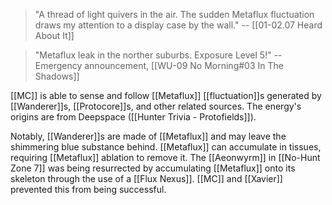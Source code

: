 
> "A thread of light quivers in the air. The sudden Metaflux fluctuation draws my attention to a display case by the wall." 
> -- [[01-02.07 Heard About It]]

> "Metaflux leak in the norther suburbs. Exposure Level 5!"
> -- Emergency announcement, [[WU-09 No Morning#03 In The Shadows]]

[[MC]] is able to sense and follow [[Metaflux]] [[fluctuation]]s generated by [[Wanderer]]s, [[Protocore]]s, and other related sources. The energy's origins are from Deepspace ([[Hunter Trivia - Protofields]]).

Notably, [[Wanderer]]s are made of [[Metaflux]] and may leave the shimmering blue substance behind. [[Metaflux]] can accumulate in tissues, requiring [[Metaflux]] ablation to remove it. The [[Aeonwyrm]] in [[No-Hunt Zone 7]] was being resurrected by accumulating [[Metaflux]] onto its skeleton through the use of a [[Flux Nexus]]. [[MC]] and [[Xavier]] prevented this from being successful.
